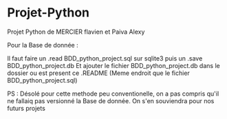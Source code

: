 # Projet-Python
Projet Python de MERCIER flavien et Paiva Alexy

Pour la Base de donnée :

Il faut faire un .read BDD_python_project.sql sur sqlite3
puis un .save BDD_python_project.db
Et ajouter le fichier BDD_python_project.db dans le dossier
ou est present ce .README (Meme endroit que le fichier BDD_python_project.sql)

PS : Désolé pour cette methode peu conventionelle, on a pas compris
qu'il ne fallaiq pas versionné la Base de donnée.
On s'en souviendra pour nos futurs projets
